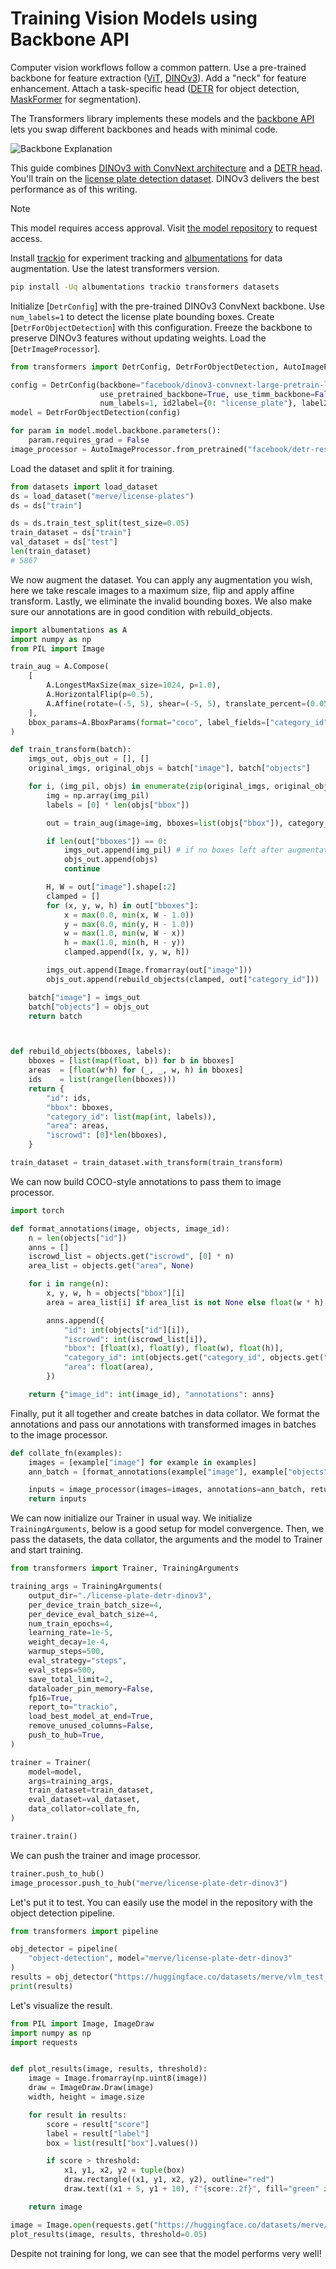 <!--Copyright 2025 The HuggingFace Team. All rights reserved.

Licensed under the Apache License, Version 2.0 (the "License"); you may not use this file except in compliance with
the License. You may obtain a copy of the License at

http://www.apache.org/licenses/LICENSE-2.0

Unless required by applicable law or agreed to in writing, software distributed under the License is distributed on
an "AS IS" BASIS, WITHOUT WARRANTIES OR CONDITIONS OF ANY KIND, either express or implied. See the License for the
specific language governing permissions and limitations under the License.

⚠️ Note that this file is in Markdown but contain specific syntax for our doc-builder (similar to MDX) that may not be
rendered properly in your Markdown viewer.

-->

# Training Vision Models using Backbone API

Computer vision workflows follow a common pattern. Use a pre-trained backbone for feature extraction ([ViT](../model_doc/vit), [DINOv3](../model_doc/dinov3)). Add a "neck" for feature enhancement. Attach a task-specific head ([DETR](../model_doc/detr) for object detection, [MaskFormer](../model_doc/maskformer) for segmentation).

The Transformers library implements these models and the [backbone API](../backbones) lets you swap different backbones and heads with minimal code.

![Backbone Explanation](https://huggingface.co/datasets/huggingface/documentation-images/resolve/main/transformers/Backbone.png)

This guide combines [DINOv3 with ConvNext architecture](https://huggingface.co/facebook/dinov3-convnext-large-pretrain-lvd1689m) and a [DETR head](https://huggingface.co/facebook/detr-resnet-50). You'll train on the [license plate detection dataset](https://huggingface.co/datasets/merve/license-plates). DINOv3 delivers the best performance as of this writing.

> [!NOTE]
> This model requires access approval. Visit [the model repository](https://huggingface.co/facebook/dinov3-convnext-large-pretrain-lvd1689m) to request access.

Install [trackio](https://github.com/gradio-app/trackio) for experiment tracking and [albumentations](https://albumentations.ai/) for data augmentation. Use the latest transformers version.

```bash
pip install -Uq albumentations trackio transformers datasets
```

Initialize [`DetrConfig`] with the pre-trained DINOv3 ConvNext backbone. Use `num_labels=1` to detect the license plate bounding boxes. Create [`DetrForObjectDetection`] with this configuration. Freeze the backbone to preserve DINOv3 features without updating weights. Load the [`DetrImageProcessor`].

```py
from transformers import DetrConfig, DetrForObjectDetection, AutoImageProcessor

config = DetrConfig(backbone="facebook/dinov3-convnext-large-pretrain-lvd1689m",
                    use_pretrained_backbone=True, use_timm_backbone=False,
                    num_labels=1, id2label={0: "license_plate"}, label2id={"license_plate": 0})
model = DetrForObjectDetection(config)

for param in model.model.backbone.parameters():
    param.requires_grad = False
image_processor = AutoImageProcessor.from_pretrained("facebook/detr-resnet-50")
```

Load the dataset and split it for training.

```py
from datasets import load_dataset
ds = load_dataset("merve/license-plates")
ds = ds["train"]

ds = ds.train_test_split(test_size=0.05)
train_dataset = ds["train"]
val_dataset = ds["test"]
len(train_dataset)
# 5867
```

We now augment the dataset. You can apply any augmentation you wish, here we take rescale images to a maximum size, flip and apply affine transform. Lastly, we eliminate the invalid bounding boxes. We also make sure our annotations are in good condition with rebuild_objects.

```py
import albumentations as A
import numpy as np
from PIL import Image

train_aug = A.Compose(
    [
        A.LongestMaxSize(max_size=1024, p=1.0),
        A.HorizontalFlip(p=0.5),
        A.Affine(rotate=(-5, 5), shear=(-5, 5), translate_percent=(0.05, 0.05), p=0.5),
    ],
    bbox_params=A.BboxParams(format="coco", label_fields=["category_id"], min_visibility=0.0),
)

def train_transform(batch):
    imgs_out, objs_out = [], []
    original_imgs, original_objs = batch["image"], batch["objects"]

    for i, (img_pil, objs) in enumerate(zip(original_imgs, original_objs)):
        img = np.array(img_pil)
        labels = [0] * len(objs["bbox"])

        out = train_aug(image=img, bboxes=list(objs["bbox"]), category_id=labels)

        if len(out["bboxes"]) == 0:
            imgs_out.append(img_pil) # if no boxes left after augmentation, use original
            objs_out.append(objs)
            continue

        H, W = out["image"].shape[:2]
        clamped = []
        for (x, y, w, h) in out["bboxes"]:
            x = max(0.0, min(x, W - 1.0))
            y = max(0.0, min(y, H - 1.0))
            w = max(1.0, min(w, W - x))
            h = max(1.0, min(h, H - y))
            clamped.append([x, y, w, h])

        imgs_out.append(Image.fromarray(out["image"]))
        objs_out.append(rebuild_objects(clamped, out["category_id"]))

    batch["image"] = imgs_out
    batch["objects"] = objs_out
    return batch



def rebuild_objects(bboxes, labels):
    bboxes = [list(map(float, b)) for b in bboxes]
    areas  = [float(w*h) for (_, _, w, h) in bboxes]
    ids    = list(range(len(bboxes)))
    return {
        "id": ids,
        "bbox": bboxes,
        "category_id": list(map(int, labels)),
        "area": areas,
        "iscrowd": [0]*len(bboxes),
    }

train_dataset = train_dataset.with_transform(train_transform)
```


We can now build COCO-style annotations to pass them to image processor.

```py
import torch

def format_annotations(image, objects, image_id):
    n = len(objects["id"])
    anns = []
    iscrowd_list = objects.get("iscrowd", [0] * n)
    area_list = objects.get("area", None)

    for i in range(n):
        x, y, w, h = objects["bbox"][i]
        area = area_list[i] if area_list is not None else float(w * h)

        anns.append({
            "id": int(objects["id"][i]),
            "iscrowd": int(iscrowd_list[i]),
            "bbox": [float(x), float(y), float(w), float(h)],
            "category_id": int(objects.get("category_id", objects.get("category"))[i]),
            "area": float(area),
        })

    return {"image_id": int(image_id), "annotations": anns}
```

Finally, put it all together and create batches in data collator. We format the annotations and pass our annotations with transformed images in batches to the image processor.

```py
def collate_fn(examples):
    images = [example["image"] for example in examples]
    ann_batch = [format_annotations(example["image"], example["objects"], example["image_id"]) for example in examples]

    inputs = image_processor(images=images, annotations=ann_batch, return_tensors="pt")
    return inputs
```

We can now initialize our Trainer in usual way. We initialize `TrainingArguments`, below is a good setup for model convergence. Then, we pass the datasets, the data collator, the arguments and the model to Trainer and start training.

```py
from transformers import Trainer, TrainingArguments

training_args = TrainingArguments(
    output_dir="./license-plate-detr-dinov3",
    per_device_train_batch_size=4,
    per_device_eval_batch_size=4,
    num_train_epochs=4,
    learning_rate=1e-5,
    weight_decay=1e-4,
    warmup_steps=500,
    eval_strategy="steps",
    eval_steps=500,
    save_total_limit=2,
    dataloader_pin_memory=False,
    fp16=True,
    report_to="trackio",
    load_best_model_at_end=True,
    remove_unused_columns=False,
    push_to_hub=True,
)

trainer = Trainer(
    model=model,
    args=training_args,
    train_dataset=train_dataset,
    eval_dataset=val_dataset,
    data_collator=collate_fn,
)

trainer.train()
```

We can push the trainer and image processor.

```py
trainer.push_to_hub()
image_processor.push_to_hub("merve/license-plate-detr-dinov3")
```

Let's put it to test. You can easily use the model in the repository with the object detection pipeline.

```py
from transformers import pipeline

obj_detector = pipeline(
    "object-detection", model="merve/license-plate-detr-dinov3"
)
results = obj_detector("https://huggingface.co/datasets/merve/vlm_test_images/resolve/main/license-plates.jpg", threshold=0.05)
print(results)
```

Let's visualize the result.
```py
from PIL import Image, ImageDraw
import numpy as np
import requests


def plot_results(image, results, threshold):
    image = Image.fromarray(np.uint8(image))
    draw = ImageDraw.Draw(image)
    width, height = image.size

    for result in results:
        score = result["score"]
        label = result["label"]
        box = list(result["box"].values())

        if score > threshold:
            x1, y1, x2, y2 = tuple(box)
            draw.rectangle((x1, y1, x2, y2), outline="red")
            draw.text((x1 + 5, y1 + 10), f"{score:.2f}", fill="green" if score > 0.7 else "red")

    return image

image = Image.open(requests.get("https://huggingface.co/datasets/merve/vlm_test_images/resolve/main/license-plates.jpg", stream=True).raw)
plot_results(image, results, threshold=0.05)
```

Despite not training for long, we can see that the model performs very well!